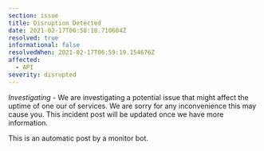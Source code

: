 ```yaml
---
section: issue
title: Disruption Detected
date: 2021-02-17T06:58:18.710604Z
resolved: true
informational: false
resolvedWhen: 2021-02-17T06:59:19.154676Z
affected:
  - API
severity: disrupted
---
```

*Investigating* - We are investigating a potential issue that might affect the uptime of one our of services. We are sorry for any inconvenience this may cause you. This incident post will be updated once we have more information.

This is an automatic post by a monitor bot.
        